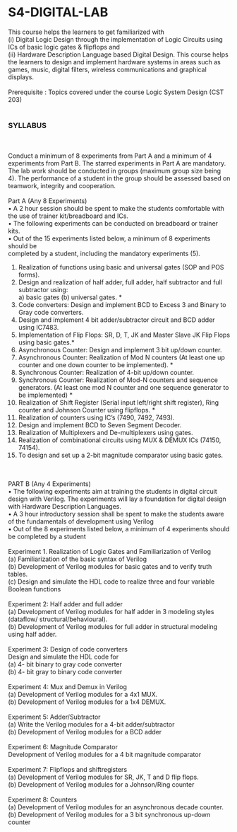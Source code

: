 # S4-DIGITAL-LAB
 This course helps the learners to get familiarized with <br>(i) Digital Logic Design through the implementation of Logic Circuits using ICs of basic logic gates &amp; flipflops and <br>(ii) Hardware Description Language based Digital Design. This course helps the learners to design and implement hardware systems in areas such as games, music, digital filters, wireless communications and graphical displays. <br><br>Prerequisite : Topics covered under the course Logic System Design (CST 203) 
<br><br><h3>SYLLABUS</h3><br><br>
Conduct a minimum of 8 experiments from Part A and a minimum of 4 experiments from
Part B. The starred experiments in Part A are mandatory. The lab work should be conducted
in groups (maximum group size being 4). The performance of a student in the group should
be assessed based on teamwork, integrity and cooperation.<br><br>
Part A (Any 8 Experiments)<br>
• A 2 hour session should be spent to make the students comfortable with the use of
trainer kit/breadboard and ICs.<br> • The following experiments can be conducted on breadboard or trainer kits.<br> • Out of the 15 experiments listed below, a minimum of 8 experiments should be<br>
completed by a student, including the mandatory experiments (5).<br>
1. Realization of functions using basic and universal gates (SOP and POS forms).<br>
2. Design and realization of half adder, full adder, half subtractor and full subtractor using:<br>
a) basic gates (b) universal gates. *<br>
3. Code converters: Design and implement BCD to Excess 3 and Binary to Gray code
converters.<br>
4. Design and implement 4 bit adder/subtractor circuit and BCD adder using IC7483.<br>
5. Implementation of Flip Flops: SR, D, T, JK and Master Slave JK Flip Flops using basic
gates.*<br>
6. Asynchronous Counter: Design and implement 3 bit up/down counter.<br>
7. Asynchronous Counter: Realization of Mod N counters (At least one up counter and one
down counter to be implemented). *<br>
8. Synchronous Counter: Realization of 4-bit up/down counter.<br>
9. Synchronous Counter: Realization of Mod-N counters and sequence generators. (At least
one mod N counter and one sequence generator to be implemented) *<br>
10. Realization of Shift Register (Serial input left/right shift register), Ring counter and
Johnson Counter using flipflops. *<br>
11. Realization of counters using IC’s (7490, 7492, 7493).<br>
12. Design and implement BCD to Seven Segment Decoder.<br>
13. Realization of Multiplexers and De-multiplexers using gates.<br>
14. Realization of combinational circuits using MUX & DEMUX ICs (74150, 74154).<br>
15. To design and set up a 2-bit magnitude comparator using basic gates.<br><br><br>

PART B (Any 4 Experiments)<br>
• The following experiments aim at training the students in digital circuit design with
Verilog. The experiments will lay a foundation for digital design with Hardware
Description Languages.<br>
• A 3 hour introductory session shall be spent to make the students aware of the
fundamentals of development using Verilog<br>
• Out of the 8 experiments listed below, a minimum of 4 experiments should be
completed by a student<br><br>
Experiment 1. Realization of Logic Gates and Familiarization of Verilog<br>
(a) Familiarization of the basic syntax of Verilog<br>
(b) Development of Verilog modules for basic gates and to verify truth tables.<br>
(c) Design and simulate the HDL code to realize three and four variable Boolean
functions<br><br>
Experiment 2: Half adder and full adder<br>
(a) Development of Verilog modules for half adder in 3 modeling styles (dataflow/
structural/behavioural).<br>
(b) Development of Verilog modules for full adder in structural modeling using half
adder.<br><br>
Experiment 3: Design of code converters<br>
Design and simulate the HDL code for<br>
(a) 4- bit binary to gray code converter<br>
(b) 4- bit gray to binary code converter<br><br>
Experiment 4: Mux and Demux in Verilog<br>
(a) Development of Verilog modules for a 4x1 MUX.<br>
(b) Development of Verilog modules for a 1x4 DEMUX.<br><br>
Experiment 5: Adder/Subtractor<br>
(a) Write the Verilog modules for a 4-bit adder/subtractor<br>
(b) Development of Verilog modules for a BCD adder<br><br>
Experiment 6: Magnitude Comparator<br>
Development of Verilog modules for a 4 bit magnitude comparator<br><br>
Experiment 7: Flipflops and shiftregisters<br>
(a) Development of Verilog modules for SR, JK, T and D flip flops.<br>
(b) Development of Verilog modules for a Johnson/Ring counter<br><br>
Experiment 8: Counters<br>
(a) Development of Verilog modules for an asynchronous decade counter.<br>
(b) Development of Verilog modules for a 3 bit synchronous up-down counter<br>
